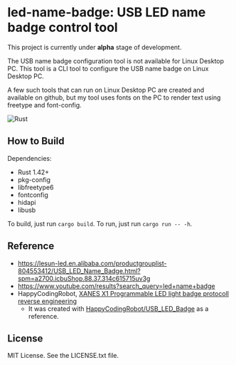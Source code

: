 # led-name-badge: USB LED name badge control tool

This project is currently under **alpha** stage of development.

The USB name badge configuration tool is not available for Linux Desktop PC.
This tool is a CLI tool to configure the USB name badge on Linux Desktop PC.

A few such tools that can run on Linux Desktop PC are created and available on github,
but my tool uses fonts on the PC to render text using freetype and font-config.

![Rust](https://github.com/cat-in-136/led-name-badge/workflows/Rust/badge.svg)

## How to Build

Dependencies:

* Rust 1.42+
* pkg-config
* libfreetype6
* fontconfig
* hidapi
* libusb

To build, just run `cargo build`.
To run, just run `cargo run -- -h`.

## Reference

* https://lesun-led.en.alibaba.com/productgrouplist-804553412/USB_LED_Name_Badge.html?spm=a2700.icbuShop.88.37.314c615715uv3g
* https://www.youtube.com/results?search_query=led+name+badge
* HappyCodingRobot, [XANES X1 Programmable LED light badge protocoll reverse engineering](https://github.com/HappyCodingRobot/USB_LED_Badge/blob/master/doc/XANESX1ProgrammableLEDlightbadgeprotocollreverseengineering.md)
  * It was created with [HappyCodingRobot/USB_LED_Badge](https://github.com/HappyCodingRobot/USB_LED_Badge) as a reference.

## License

MIT License. See the LICENSE.txt file.
